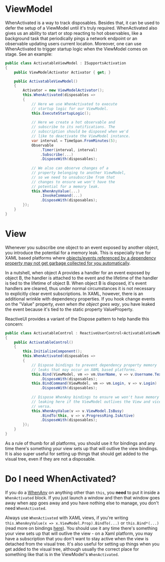 # ViewModel

WhenActivated is a way to track disposables. Besides that, it can be used to defer the setup of a ViewModel until it's truly required. WhenActivated also gives us an ability to start or stop reacting to hot observables, like a background task that periodically pings a network endpoint or an observable updating users current location. Moreover, one can use WhenActivated to trigger startup logic when the ViewModel comes on stage. See an example:

```cs
public class ActivatableViewModel : ISupportsActivation 
{
    public ViewModelActivator Activator { get; }

    public ActivatableViewModel()
    {
        Activator = new ViewModelActivator();
        this.WhenActivated(disposables => 
        {        
            // Here we use WhenActivated to execute 
            // startup logic for our ViewModel.
            this.ExecuteStartupLogic();
        
            // Here we create a hot observable and 
            // subscribe to its notifications. The
            // subscription should be disposed when we'd 
            // like to deactivate the ViewModel instance.
            var interval = TimeSpan.FromMinutes(5);
            Observable
                .Timer(interval, interval)
                .Subscribe(...)
                .DisposeWith(disposables);
                
            // We also can observe changes of a
            // property belonging to another ViewModel,
            // so we need to unsubscribe from that
            // changes to ensure we won't have the
            // potential for a memory leak.
            this.WhenAnyValue(...)
                .InvokeCommand(...)
                .DisposeWith(disposables);
        });
    }
}
```

# View

Whenever you subscribe one object to an event exposed by another object, you introduce the potential for a memory leak. This is especially true for XAML based platforms where [objects/events referenced by a dependency property may not get garbage collected for you automatically](http://sharpfellows.com/post/Memory-Leaks-and-Dependency-Properties).

In a nutshell, when object A provides a handler for an event exposed by object B, the handler is attached to the event and the lifetime of the handler is tied to the lifetime of object B. When object B is disposed, it's event handlers are cleared, thus under normal circumstances it is not necessary to explicitly clear event subscriptions. In XAML, however, there is an additional wrinkle with dependency properties. If you hook change events on the "Value" property, _even when the object goes way_, you have leaked the event because it's tied to the static property ValueProperty.

ReactiveUI provides a variant of the Dispose pattern to help handle this concern:

```cs
public class ActivatableControl : ReactiveUserControl<ActivatableViewModel>
{
    public ActivatableControl()
    {
        this.InitializeComponent();
        this.WhenActivated(disposables =>
        {        
            // Dispose bindings to prevent dependency property memory 
            // leaks that may occur on XAML based platforms. 
            this.Bind(ViewModel, vm => vm.UserName, v => v.Username.Text)
                .DisposeWith(disposables);
            this.BindCommand(ViewModel, vm => vm.Login, v => v.Login)
                .DisposeWith(disposables);
                
            // Dispose WhenAny bindings to ensure we won't have memory
            // leaking here if the ViewModel outlives the View and vice 
            // versa.
            this.WhenAnyValue(v => v.ViewModel.IsBusy)
                .BindTo(this, v => v.ProgressRing.IsActive)
                .DisposeWith(disposables);
        });
    }
}
```

As a rule of thumb for all platforms, you should use it for bindings and any time there's something your view sets up that will outlive the view bindings. It is also super useful for setting up things that should get added to the visual tree, even if they are not a disposable.

# Do I need WhenActivated?

If you do a [WhenAny](../when-any) on anything other than `this`, you **need** to put it inside a `WhenActivated` block. If you just launch a window and then that window goes away when app goes away and you have nothing else to manage, you don't need `WhenActivated`. 

Always use `WhenActivated` with XAML views, if you're writing `this.WhenAnyValue(x => x.ViewModel.Prop).BindTo(...)` or `this.Bind*(...)` (read more on bindings [here](../data-binding)). You should use it any time there's something your view sets up that will outlive the view - on a Xaml platform, you may have a subscription that you don't want to stay active when the view is detached from the visual tree. It's also useful for setting up things when you get added to the visual tree, although usually the correct place for something like that is in the ViewModel's `WhenActivated`. 
